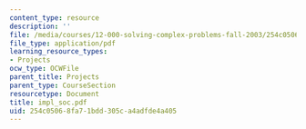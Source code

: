 ```yaml
---
content_type: resource
description: ''
file: /media/courses/12-000-solving-complex-problems-fall-2003/254c05068fa71bdd305ca4adfde4a405_impl_soc.pdf
file_type: application/pdf
learning_resource_types:
- Projects
ocw_type: OCWFile
parent_title: Projects
parent_type: CourseSection
resourcetype: Document
title: impl_soc.pdf
uid: 254c0506-8fa7-1bdd-305c-a4adfde4a405
---
```

